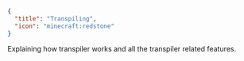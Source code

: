 ```json
{
  "title": "Transpiling",
  "icon": "minecraft:redstone"
}
```

Explaining how transpiler works and all the transpiler related features.